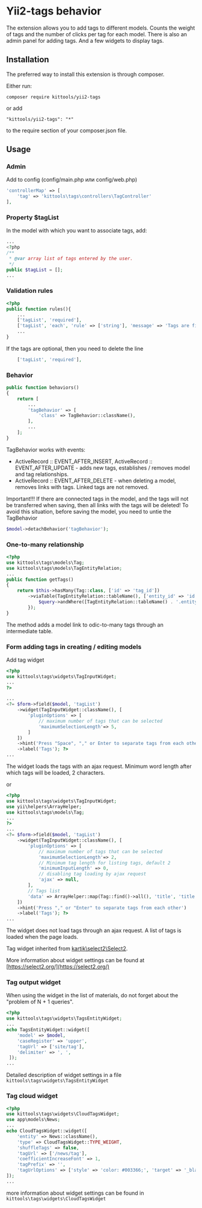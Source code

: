 # Yii2-tags behavior

The extension allows you to add tags to different models. Counts the weight of tags and the number of clicks per tag 
for each model. There is also an admin panel for adding tags. And a few widgets to display tags.

## Installation

The preferred way to install this extension is through composer.

Either run:

```composer require kittools/yii2-tags```

or add

```"kittools/yii2-tags": "*"```

to the require section of your composer.json file.

## Usage

### Admin

Add to config (config/main.php или config/web.php)

```php
'controllerMap' => [
    'tag' => 'kittools\tags\controllers\TagController'
],
```

### Property $tagList

In the model with which you want to associate tags, add:

```php
...
<?php
/**
 * @var array list of tags entered by the user.
 */
public $tagList = [];
...
```

### Validation rules
```php
<?php
public function rules(){
    ...
    ['tagList', 'required'],
    ['tagList', 'each', 'rule' => ['string'], 'message' => 'Tags are filled incorrectly.'],
    ...
}
```

If the tags are optional, then you need to delete the line

```php
    ['tagList', 'required'],
```

### Behavior

```php
public function behaviors()
{
    return [
        ...
        'tagBehavior' => [
            'class' => TagBehavior::className(),
        ],
        ...
    ];
}
```

TagBehavior works with events:
- ActiveRecord :: EVENT_AFTER_INSERT, ActiveRecord :: EVENT_AFTER_UPDATE - adds new tags, establishes / removes model 
and tag relationships.
- ActiveRecord :: EVENT_AFTER_DELETE - when deleting a model, removes links with tags. Linked tags are not removed.

Important!!! If there are connected tags in the model, and the tags will not be transferred when saving, then all links 
with the tags will be deleted!
To avoid this situation, before saving the model, you need to untie the TagBehavior

```php
$model->detachBehavior('tagBehavior');
``` 
    

### One-to-many relationship

```php
<?php
use kittools\tags\models\Tag;
use kittools\tags\models\TagEntityRelation;
...
public function getTags()
{
    return $this->hasMany(Tag::class, ['id' => 'tag_id'])
        ->viaTable(TagEntityRelation::tableName(), ['entity_id' => 'id'], function($query){
            $query->andWhere([TagEntityRelation::tableName() . '.entity' => static::class]);
        });
}
```

The method adds a model link to odic-to-many tags through an intermediate table.


### Form adding tags in creating / editing models

Add tag widget

```php
<?php
use kittools\tags\widgets\TagInputWidget;
...
?>

...
<?= $form->field($model, 'tagList')
    ->widget(TagInputWidget::className(), [
        'pluginOptions' => [
            // maximum number of tags that can be selected
            'maximumSelectionLength'=> 5,
        ]
    ])
    ->hint('Press "Space", "," or Enter to separate tags from each other.')
    ->label('Tags'); ?>
...

```

The widget loads the tags with an ajax request. Minimum word length after which tags will be loaded, 2 characters.

or

```php
<?php
use kittools\tags\widgets\TagInputWidget;
use yii\helpers\ArrayHelper;
use kittools\tags\models\Tag;
...
?>
...
<?= $form->field($model, 'tagList')
    ->widget(TagInputWidget::className(), [
        'pluginOptions' => [
            // maximum number of tags that can be selected
            'maximumSelectionLength'=> 2,
            // Minimum tag length for listing tags, default 2
            'minimumInputLength' => 0,
            // disabling tag loading by ajax request
            'ajax' => null,
        ],
        // Tags list
        'data' => ArrayHelper::map(Tag::find()->all(), 'title', 'title')
    ])
    ->hint('Press "," or "Enter" to separate tags from each other')
    ->label('Tags'); ?>
...

```

The widget does not load tags through an ajax request. A list of tags is loaded when the page loads.

Tag widget inherited from [kartik\select2\Select2](http://demos.krajee.com/widget-details/select2).

More information about widget settings can be found at [https://select2.org/](https://select2.org/)

### Tag output widget

When using the widget in the list of materials, do not forget about the "problem of N + 1 queries".

```php
<?php
use kittools\tags\widgets\TagsEntityWidget;
...
echo TagsEntityWidget::widget([
    'model' => $model,
    'caseRegister' => 'upper',
    'tagUrl' => ['site/tag'],
    'delimiter' => ', ',
 ]);
...

```
Detailed description of widget settings in a file ```kittools\tags\widgets\TagsEntityWidget```

### Tag cloud widget

```php
<?php
use kittools\tags\widgets\CloudTagsWidget;
use app\models\News;
...
echo CloudTagsWidget::widget([
    'entity' => News::className(),
    'type' => CloudTagsWidget::TYPE_WEIGHT,
    'shuffleTags' => false,
    'tagUrl' => ['/news/tag'],
    'coefficientIncreaseFont' => 1,
    'tagPrefix' => '',
    'tagUrlOptions' => ['style' => 'color: #003366;', 'target' => '_blank']
]);
...
```

more information about widget settings can be found in ```kittools\tags\widgets\CloudTagsWidget```